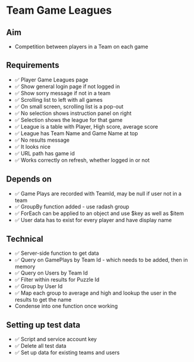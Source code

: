 Team Game Leagues
=================

Aim
---

- Competition between players in a Team on each game

Requirements
------------

- ✅ Player Game Leagues page
- ✅ Show general login page if not logged in
- ✅ Show sorry message if not in a team
- ✅ Scrolling list to left with all games
- ✅ On small screen, scrolling list is a pop-out
- ✅ No selection shows instruction panel on right
- ✅ Selection shows the league for that game
- ✅ League is a table with Player, High score, average score
- ✅ League has Team Name and Game Name at top
- ✅ No results message
- ✅ It looks nice
- ✅ URL path has game id
- ✅ Works correctly on refresh, whether logged in or not

Depends on
----------
- ✅ Game Plays are recorded with TeamId, may be null if user not in a team
- ✅ GroupBy function added - use radash group
- ✅ ForEach can be applied to an object and use $key as well as $item
- ✅ User data has to exist for every player and have display name

Technical
---------

- ✅ Server-side function to get data
- ✅ Query on GamePlays by Team Id - which needs to be added, then in memory
- ✅ Query on Users by Team Id
- ✅ Filter within results for Puzzle Id
- ✅ Group by User Id
- ✅ Map each group to average and high and lookup the user in the results to get the name
- Condense into one function once working

Setting up test data
--------------------

- ✅ Script and service account key
- ✅ Delete all test data
- ✅ Set up data for existing teams and users